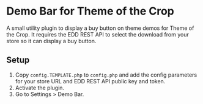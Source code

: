 # Demo Bar for Theme of the Crop

A small utility plugin to display a buy button on theme demos for Theme of the
Crop. It requires the EDD REST API to select the download from your store so
it can display a buy button.

## Setup
1. Copy `config.TEMPLATE.php` to `config.php` and add the config parameters for
your store URL and EDD REST API public key and token.
2. Activate the plugin.
3. Go to Settings > Demo Bar.
